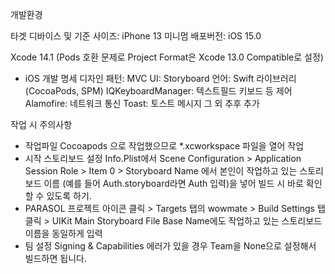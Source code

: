 개발환경

타겟 디바이스 및 기준 사이즈: iPhone 13
미니멈 배포버전: iOS 15.0

Xcode 14.1 (Pods 호환 문제로 Project Format은 Xcode 13.0 Compatible로 설정)

* iOS 개발 명세
디자인 패턴: MVC
UI: Storyboard
언어: Swift
라이브러리 (CocoaPods, SPM)
IQKeyboardManager: 텍스트필드 키보드 등 제어 
Alamofire: 네트워크 통신 
Toast: 토스트 메시지 
그 외 추후 추가

작업 시 주의사항
* 작업파일 
Cocoapods 으로 작업했으므로 *.xcworkspace 파일을 열어 작업
* 시작 스토리보드 설정 
Info.Plist에서 Scene Configuration > Application Session Role > Item 0 > Storyboard Name 에서 본인이 작업하고 있는 스토리보드 이름 (예를 들어 Auth.storyboard라면 Auth 입력)을 넣어 빌드 시 바로 확인할 수 있도록 하기.
* PARASOL 프로젝트 아이콘 클릭 > Targets 탭의 wowmate > Build Settings 탭 클릭 > UIKit Main Storyboard File Base Name에도 작업하고 있는 스토리보드 이름을 동일하게 입력
* 팀 설정 
Signing & Capabilities 에러가 있을 경우 Team을 None으로 설정해서 빌드하면 됩니다.


